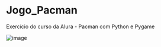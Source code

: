 # Jogo_Pacman
 Exercício do curso da Alura - Pacman com Python e Pygame
 
 ![image](https://user-images.githubusercontent.com/88107960/136307403-44b1232d-971b-4ab9-a40c-b69448baa304.png)

